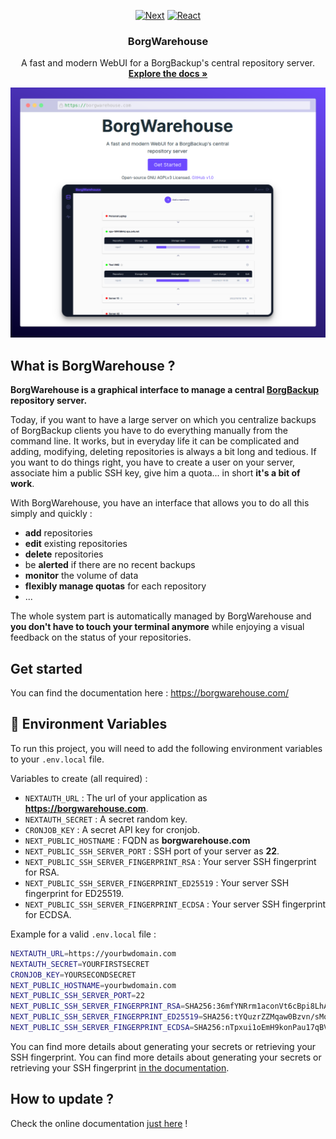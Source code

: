 <div align="center">
  
  [![Next][Next.js]][Next-url]
  [![React][React.js]][React-url]

</div>

  <h3 align="center">BorgWarehouse</h3>

  <p align="center">
    A fast and modern WebUI for a BorgBackup's central repository server.
    <br />
    <a href="https://borgwarehouse.com"><strong>Explore the docs »</strong></a>
  </p>

<div align="center">
  <a href="https://borgwarehouse.com">
    <img src="medias/borgwarehouse-og.png" alt="presentation">
  </a>
</div>

## What is BorgWarehouse ?

**BorgWarehouse is a graphical interface to manage a central [BorgBackup](https://borgbackup.readthedocs.io/en/stable/#what-is-borgbackup) repository server.**

Today, if you want to have a large server on which you centralize backups of BorgBackup clients you have to do everything manually from the command line. It works, but in everyday life it can be complicated and adding, modifying, deleting repositories is always a bit long and tedious. If you want to do things right, you have to create a user on your server, associate him a public SSH key, give him a quota... in short **it's a bit of work**.

With BorgWarehouse, you have an interface that allows you to do all this simply and quickly :

-   **add** repositories
-   **edit** existing repositories
-   **delete** repositories
-   be **alerted** if there are no recent backups
-   **monitor** the volume of data
-   **flexibly manage quotas** for each repository
-   ...

The whole system part is automatically managed by BorgWarehouse and **you don't have to touch your terminal anymore** while enjoying a visual feedback on the status of your repositories.

## Get started

You can find the documentation here : <a href="https://borgwarehouse.com/docs/prologue/introduction/">https://borgwarehouse.com/</a>

## :key: Environment Variables

To run this project, you will need to add the following environment variables to your `.env.local` file.

Variables to create (all required) :

-   `NEXTAUTH_URL` : The url of your application as **https://borgwarehouse.com**.
-   `NEXTAUTH_SECRET` : A secret random key.
-   `CRONJOB_KEY` : A secret API key for cronjob.
-   `NEXT_PUBLIC_HOSTNAME` : FQDN as **borgwarehouse.com**
-   `NEXT_PUBLIC_SSH_SERVER_PORT` : SSH port of your server as **22**.
-   `NEXT_PUBLIC_SSH_SERVER_FINGERPRINT_RSA` : Your server SSH fingerprint for RSA.
-   `NEXT_PUBLIC_SSH_SERVER_FINGERPRINT_ED25519` : Your server SSH fingerprint for ED25519.
-   `NEXT_PUBLIC_SSH_SERVER_FINGERPRINT_ECDSA` : Your server SSH fingerprint for ECDSA.

Example for a valid `.env.local` file :

```bash
NEXTAUTH_URL=https://yourbwdomain.com
NEXTAUTH_SECRET=YOURFIRSTSECRET
CRONJOB_KEY=YOURSECONDSECRET
NEXT_PUBLIC_HOSTNAME=yourbwdomain.com
NEXT_PUBLIC_SSH_SERVER_PORT=22
NEXT_PUBLIC_SSH_SERVER_FINGERPRINT_RSA=SHA256:36mfYNRrm1aconVt6cBpi8LhAoPP4kB8QsVW4n8eGHQ
NEXT_PUBLIC_SSH_SERVER_FINGERPRINT_ED25519=SHA256:tYQuzrZZMqaw0Bzvn/sMoDs1CVEitZ9IrRyUg02yTPA
NEXT_PUBLIC_SSH_SERVER_FINGERPRINT_ECDSA=SHA256:nTpxui1oEmH9konPau17qBVIzBQVOsD1BIbBFU5IL04
```

You can find more details about generating your secrets or retrieving your SSH fingerprint. You can find more details about generating your secrets or retrieving your SSH fingerprint <a href="https://borgwarehouse.com/docs/admin-manual/debian-installation/#configure-application-environment-variables">in the documentation</a>.

## How to update ?

Check the online documentation [just here](https://borgwarehouse.com/docs/admin-manual/how-to-update/) !

<!-- MARKDOWN LINKS & IMAGES -->
<!-- https://www.markdownguide.org/basic-syntax/#reference-style-links -->

[next.js]: https://img.shields.io/badge/next.js-000000?style=for-the-badge&logo=nextdotjs&logoColor=white
[next-url]: https://nextjs.org/
[react.js]: https://img.shields.io/badge/React-20232A?style=for-the-badge&logo=react&logoColor=61DAFB
[react-url]: https://reactjs.org/
